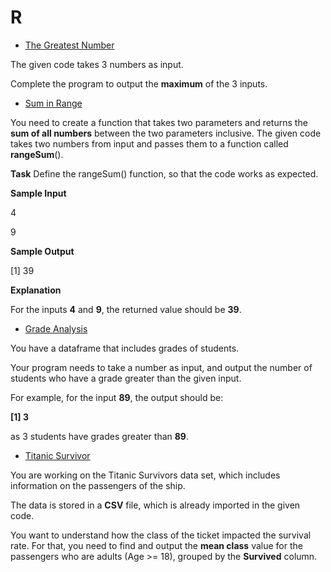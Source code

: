 # R

* [The Greatest Number](R/The_Greatest_Number.r)

The given code takes 3 numbers as input.

Complete the program to output the **maximum** of the 3 inputs.

* [Sum in Range](R/Sum_in_Range.r)

You need to create a function that takes two parameters and returns the **sum of all numbers** between the two parameters inclusive.
The given code takes two numbers from input and passes them to a function called **rangeSum**().

**Task**
Define the rangeSum() function, so that the code works as expected.

**Sample Input**

4

9

**Sample Output**

\[1\] 39

**Explanation**

For the inputs **4** and **9**, the returned value should be **39**.

* [Grade Analysis](R/Grade_Analysis.r)

You have a dataframe that includes grades of students.

Your program needs to take a number as input, and output the number of students who have a grade greater than the given input.

For example, for the input **89**, the output should be:

**\[1\] 3**

as 3 students have grades greater than **89**.

* [Titanic Survivor](R/Titanic_Survivors.r)

You are working on the Titanic Survivors data set, which includes information on the passengers of the ship.

The data is stored in a **CSV** file, which is already imported in the given code.

You want to understand how the class of the ticket impacted the survival rate. For that, you need to find and output the **mean class** value for the passengers who are adults (Age >= 18), grouped by the **Survived** column.
